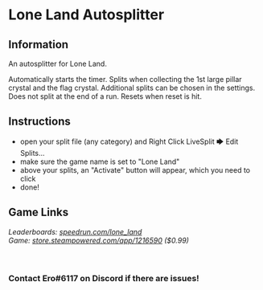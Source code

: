 # Lone Land Autosplitter
## Information
An autosplitter for Lone Land.

Automatically starts the timer. Splits when collecting the 1st large pillar crystal and the flag crystal. Additional splits can be chosen in the settings. Does not split at the end of a run. Resets when reset is hit.
## Instructions
* open your split file (any category) and Right Click LiveSplit 🡆 Edit Splits...
* make sure the game name is set to "Lone Land"
* above your splits, an "Activate" button will appear, which you need to click
* done!
## Game Links
*Leaderboards: [speedrun.com/lone_land](https://www.speedrun.com/lone_land)*  
*Game: [store.steampowered.com/app/1216590](https://store.steampowered.com/app/1216590) ($0.99)*
​  
​  
​
### Contact Ero#6117 on Discord if there are issues!
